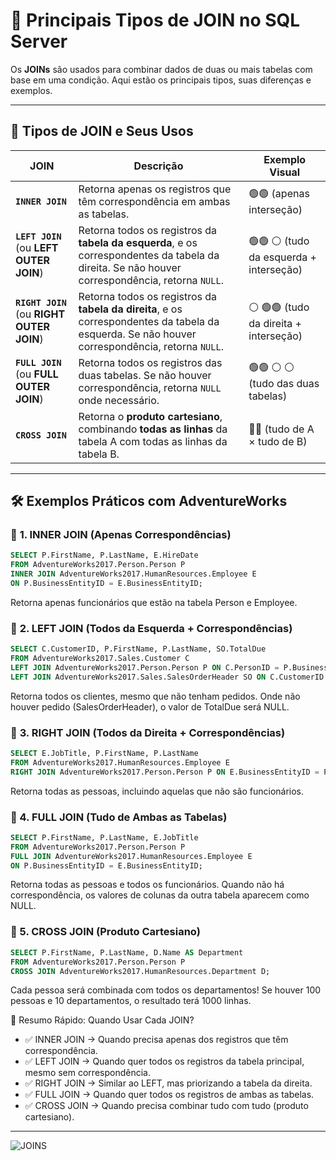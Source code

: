 # 🔗 Principais Tipos de JOIN no SQL Server

Os **JOINs** são usados para combinar dados de duas ou mais tabelas com base em uma condição. Aqui estão os principais tipos, suas diferenças e exemplos.  

---

## 📌 **Tipos de JOIN e Seus Usos**

| JOIN           | Descrição | Exemplo Visual |
|---------------|-------------|----------------|
| **`INNER JOIN`** | Retorna apenas os registros que têm correspondência em ambas as tabelas. | 🟢🟢 (apenas interseção) |
| **`LEFT JOIN`** (ou **LEFT OUTER JOIN**) | Retorna todos os registros da **tabela da esquerda**, e os correspondentes da tabela da direita. Se não houver correspondência, retorna `NULL`. | 🟢🟢 ⚪ (tudo da esquerda + interseção) |
| **`RIGHT JOIN`** (ou **RIGHT OUTER JOIN**) | Retorna todos os registros da **tabela da direita**, e os correspondentes da tabela da esquerda. Se não houver correspondência, retorna `NULL`. | ⚪ 🟢🟢 (tudo da direita + interseção) |
| **`FULL JOIN`** (ou **FULL OUTER JOIN**) | Retorna todos os registros das duas tabelas. Se não houver correspondência, retorna `NULL` onde necessário. | 🟢🟢 ⚪ ⚪ (tudo das duas tabelas) |
| **`CROSS JOIN`** | Retorna o **produto cartesiano**, combinando **todas as linhas** da tabela A com todas as linhas da tabela B. | 🔄🔄 (tudo de A × tudo de B) |

---

## 🛠️ **Exemplos Práticos com AdventureWorks**

### 🔹 **1. INNER JOIN (Apenas Correspondências)**
```sql
SELECT P.FirstName, P.LastName, E.HireDate
FROM AdventureWorks2017.Person.Person P
INNER JOIN AdventureWorks2017.HumanResources.Employee E
ON P.BusinessEntityID = E.BusinessEntityID;
```
Retorna apenas funcionários que estão na tabela Person e Employee.

### 🔹 **2. LEFT JOIN (Todos da Esquerda + Correspondências)**
```sql
SELECT C.CustomerID, P.FirstName, P.LastName, SO.TotalDue
FROM AdventureWorks2017.Sales.Customer C
LEFT JOIN AdventureWorks2017.Person.Person P ON C.PersonID = P.BusinessEntityID
LEFT JOIN AdventureWorks2017.Sales.SalesOrderHeader SO ON C.CustomerID = SO.CustomerID;
```
Retorna todos os clientes, mesmo que não tenham pedidos.
Onde não houver pedido (SalesOrderHeader), o valor de TotalDue será NULL.

### 🔹 **3. RIGHT JOIN (Todos da Direita + Correspondências)**
```sql
SELECT E.JobTitle, P.FirstName, P.LastName
FROM AdventureWorks2017.HumanResources.Employee E
RIGHT JOIN AdventureWorks2017.Person.Person P ON E.BusinessEntityID = P.BusinessEntityID;
```
Retorna todas as pessoas, incluindo aquelas que não são funcionários.

### **🔹 4. FULL JOIN (Tudo de Ambas as Tabelas)**
```sql
SELECT P.FirstName, P.LastName, E.JobTitle
FROM AdventureWorks2017.Person.Person P
FULL JOIN AdventureWorks2017.HumanResources.Employee E
ON P.BusinessEntityID = E.BusinessEntityID;
```
Retorna todas as pessoas e todos os funcionários. Quando não há correspondência, os valores de colunas da outra tabela aparecem como NULL.

### **🔹 5. CROSS JOIN (Produto Cartesiano)**
```sql
SELECT P.FirstName, P.LastName, D.Name AS Department
FROM AdventureWorks2017.Person.Person P
CROSS JOIN AdventureWorks2017.HumanResources.Department D;
```
Cada pessoa será combinada com todos os departamentos! Se houver 100 pessoas e 10 departamentos, o resultado terá 1000 linhas.

📌 Resumo Rápido: Quando Usar Cada JOIN?
* ✅ INNER JOIN → Quando precisa apenas dos registros que têm correspondência.
* ✅ LEFT JOIN → Quando quer todos os registros da tabela principal, mesmo sem correspondência.
* ✅ RIGHT JOIN → Similar ao LEFT, mas priorizando a tabela da direita.
* ✅ FULL JOIN → Quando quer todos os registros de ambas as tabelas.
* ✅ CROSS JOIN → Quando precisa combinar tudo com tudo (produto cartesiano).


---
![JOINS](https://alyssontmv.wordpress.com/wp-content/uploads/2014/09/sqljoins2.png)
